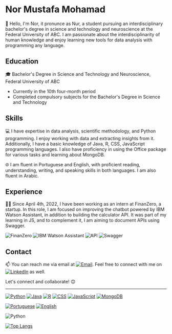 # Nor Mustafa Mohamad

👋 Hello, I'm Nor, it pronunce as Nur, a student pursuing an interdisciplinary bachelor's degree in science and technology and neuroscience at the Federal University of ABC. I am passionate about the interdisciplinarity of human knowledge and enjoy learning new tools for data analysis with programming any language.

## Education

🎓 Bachelor's Degree in Science and Technology and Neuroscience, Federal University of ABC

- Currently in the 10th four-month period
- Completed compulsory subjects for the Bachelor's Degree in Science and Technology

## Skills

💻 I have expertise in data analysis, scientific methodology, and Python programming. I enjoy working with data and extracting insights from it. Additionally, I have a basic knowledge of Java, R, CSS, JavaScript programming languages. I also have proficiency in using the Office package for various tasks and learning about MongoDB.

🌐 I am fluent in Portuguese and English, with proficient reading, understanding, writing, and speaking skills in both languages. I am also fluent in Arabic.

## Experience

👩‍💻 Since April 4th, 2022, I have been working as an intern at FinanZero, a startup. In this role, I am focused on improving the chatbot powered by IBM Watson Assistant, in addition to building the calculator API. It was part of my learning in JS, and to complement it, I am aiming to document APIs using Swagger.

![FinanZero](https://img.shields.io/badge/-FinanZero-555555?style=for-the-badge)
![IBM Watson Assistant](https://img.shields.io/badge/-IBM%20Watson%20Assistant-555555?style=for-the-badge)
![API](https://img.shields.io/badge/-API-555555?style=for-the-badge)
![Swagger](https://img.shields.io/badge/-Swagger-555555?style=for-the-badge)


## Contact

📫 You can reach me via email at 
[![Email](https://img.shields.io/badge/-Email-D14836?style=for-the-badge&logo=gmail&logoColor=white)](mailto:nor.mustafa.mohamad@email.com). Feel free to connect with me on [![LinkedIn](https://img.shields.io/badge/-LinkedIn-0077B5?style=for-the-badge&logo=linkedin&logoColor=white)](https://www.linkedin.com/in/nor-mustafa) as well.

Let's connect and collaborate! 😊

---


[![Python](https://img.shields.io/badge/-Python-3776AB?style=flat&logo=python&logoColor=white)](#)
[![Java](https://img.shields.io/badge/-Java-007396?style=flat&logo=java&logoColor=white)](#)
[![R](https://img.shields.io/badge/-R-276DC3?style=flat&logo=r&logoColor=white)](#)
[![CSS](https://img.shields.io/badge/-CSS-1572B6?style=flat&logo=css3&logoColor=white)](#)
[![JavaScript](https://img.shields.io/badge/-JavaScript-F7DF1E?style=flat&logo=javascript&logoColor=black)](#)
[![MongoDB](https://img.shields.io/badge/-MongoDB-47A248?style=flat&logo=mongodb&logoColor=white)](#)

[![Portuguese](https://img.shields.io/badge/-Portuguese-FF4500?style=flat&logoColor=white)](#)
[![English](https://img.shields.io/badge/-English-21759B?style=flat&logoColor=white)](#)


![Python](https://img.shields.io/badge/-Python-3776AB?style=flat&logo=python&logoColor=white)

[![Top Langs](https://github-readme-stats.vercel.app/api/top-langs/?username=NurMustafaM&layout=compact&theme=radical)](https://github.com/NurMustafaM)

